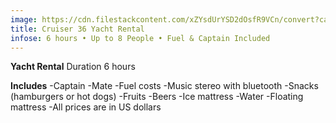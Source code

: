 ```yaml
---
image: https://cdn.filestackcontent.com/xZYsdUrYSD2dOsfR9VCn/convert?cache=true&compress=true&quality=90&w=1000&fit=max
title: Cruiser 36 Yacht Rental
infose: 6 hours • Up to 8 People • Fuel & Captain Included
---
```


**Yacht Rental**
Duration
6 hours

**Includes**
-Captain
-Mate
-Fuel costs
-Music stereo with bluetooth
-Snacks (hamburgers or hot dogs)
-Fruits
-Beers
-Ice mattress
-Water
-Floating mattress
-All prices are in US dollars